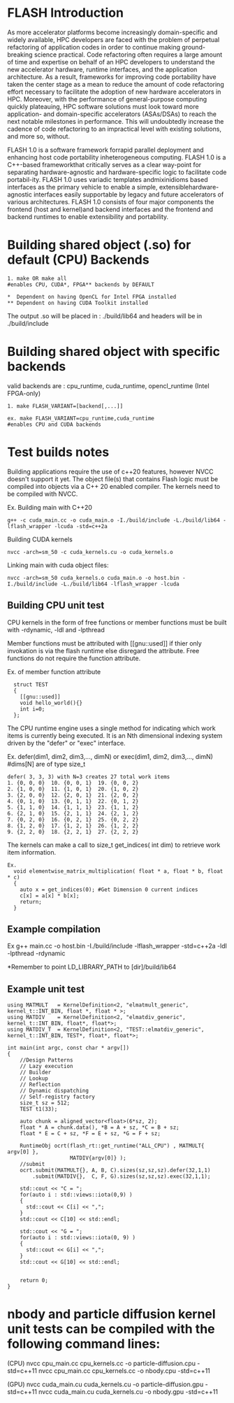# FLASH Introduction
As more accelerator platforms become increasingly domain-specific and widely available, HPC developers are faced with the problem of perpetual refactoring of application codes in order to continue making ground-breaking science practical. Code refactoring often requires a large amount of time and expertise on behalf of an HPC developers to understand the new accelerator hardware, runtime interfaces, and the application architecture. As a result, frameworks for improving code portability have taken the center stage as a mean to reduce the amount of code refactoring effort necessary to facilitate the adoption of new hardware accelerators in HPC. Moreover, with the performance of general-purpose computing quickly plateauing, HPC software solutions must look toward more application- and domain-specific accelerators (ASAs/DSAs) to reach the next notable milestones in performance. This will undoubtedly increase the cadence of code refactoring to an impractical level with existing solutions, and more so, without. 

FLASH 1.0 is a software framework forrapid parallel deployment and enhancing host code portability inheterogeneous computing. FLASH 1.0 is a C++-based frameworkthat critically serves as a clear way-point for separating hardware-agnostic and hardware-specific logic to facilitate code portabil-ity. FLASH 1.0 uses variadic templates andmixinidioms based interfaces as the primary vehicle to enable a simple, extensiblehardware-agnostic interfaces easily supportable by legacy and future accelerators of various architectures. FLASH 1.0 consists of four major components the frontend (host and kernel)and backend interfaces and the frontend and backend runtimes to enable extensibility and portability.


# Building shared object (.so) for default (CPU) Backends
```
1. make OR make all                                                              #enables CPU, CUDA*, FPGA** backends by DEFAULT

*  Dependent on having OpenCL for Intel FPGA installed
** Dependent on having CUDA Toolkit installed
```
The output .so will be placed in : ./build/lib64 and headers will be in ./build/include

# Building shared object with specific backends
valid backends are : cpu_runtime, cuda_runtime, opencl_runtime (Intel FPGA-only)
```
1. make FLASH_VARIANT=[backend[,...]]            

ex. make FLASH_VARIANT=cpu_runtime,cuda_runtime                                  #enables CPU and CUDA backends 
```

# Test builds notes

Building applications require the use of c++20 features, however NVCC doesn't support it yet. The object file(s) that contains Flash logic must be compiled into objects via a C++ 20 enabled compiler. The kernels need to be compiled with NVCC. 

Ex.
  Building main with C++20
  
    g++ -c cuda_main.cc -o cuda_main.o -I./build/include -L./build/lib64 -lflash_wrapper -lcuda -std=c++2a
  
  Building CUDA kernels
  
    nvcc -arch=sm_50 -c cuda_kernels.cu -o cuda_kernels.o

  Linking main with cuda object files:
  
    nvcc -arch=sm_50 cuda_kernels.o cuda_main.o -o host.bin -I./build/include -L./build/lib64 -lflash_wrapper -lcuda

## Building CPU unit test

CPU kernels in the form of free functions or member functions must be built with -rdynamic, -ldl and -lpthread

Member functions must be  attributed with [[gnu::used]] if thier only invokation is via the flash runtime else disregard the attribute. Free functions do not require the function attribute.

Ex. of member function attribute 

```  
  struct TEST 
  {
    [[gnu::used]]
    void hello_world(){}    
    int i=0;
  };
```

The CPU runtime engine uses a single method for indicating which work items is currently being executed. It is an Nth dimensional indexing system driven by the "defer" or "exec" interface.

  Ex. defer(dim1, dim2, dim3,..., dimN) or exec(dim1, dim2, dim3,..., dimN)  #dims[N] are of type size_t
    
    defer( 3, 3, 3) with N=3 creates 27 total work items
    1. {0, 0, 0}  10. {0, 0, 1}  19. {0, 0, 2}
    2. {1, 0, 0}  11. {1, 0, 1}  20. {1, 0, 2}
    3. {2, 0, 0}  12. {2, 0, 1}  21. {2, 0, 2}
    4. {0, 1, 0}  13. {0, 1, 1}  22. {0, 1, 2}
    5. {1, 1, 0}  14. {1, 1, 1}  23. {1, 1, 2}
    6. {2, 1, 0}  15. {2, 1, 1}  24. {2, 1, 2}
    7. {0, 2, 0}  16. {0, 2, 1}  25. {0, 2, 2}
    8. {1, 2, 0}  17. {1, 2, 1}  26. {1, 2, 2}
    9. {2, 2, 0}  18. {2, 2, 1}  27. {2, 2, 2}
    
The kernels can make a call to size_t get_indices( int dim) to retrieve work item information.
```
Ex. 
  void elementwise_matrix_multiplication( float * a, float * b, float * c)
  {
    auto x = get_indices(0); #Get Dimension 0 current indices 
    c[x] = a[x] * b[x];
    return;
  }
```
## Example compilation

  Ex g++ main.cc -o host.bin -I./build/include -lflash_wrapper -std=c++2a -ldl -lpthread -rdynamic

  *Remember to point LD_LIBRARY_PATH to [dir]/build/lib64
  
## Example unit test
```
using MATMULT   = KernelDefinition<2, "elmatmult_generic", kernel_t::INT_BIN, float *, float * >;         
using MATDIV    = KernelDefinition<2, "elmatdiv_generic",  kernel_t::INT_BIN, float*, float*>;            
using MATDIV_T  = KernelDefinition<2, "TEST::elmatdiv_generic", kernel_t::INT_BIN, TEST*, float*, float*>;

int main(int argc, const char * argv[])                                                     
{                                                                                           
    //Design Patterns                                                                       
    // Lazy execution                                                                       
    // Builder                                                                              
    // Lookup                                                                               
    // Reflection                                                                           
    // Dynamic dispatching                                                                  
    // Self-registry factory                                                                
    size_t sz = 512;                                                                        
    TEST t1(33);                                                                            
                                                                                            
    auto chunk = aligned_vector<float>(6*sz, 2);                                            
    float * A = chunk.data(), *B = A + sz, *C = B + sz;                                     
    float * E = C + sz, *F = E + sz, *G = F + sz;                                           
                                                                                            
    RuntimeObj ocrt(flash_rt::get_runtime("ALL_CPU") , MATMULT{ argv[0] },                  
                    MATDIV{argv[0]} );                                                      
    //submit                                                                                
    ocrt.submit(MATMULT{}, A, B, C).sizes(sz,sz,sz).defer(32,1,1) 
        .submit(MATDIV{},  C, F, G).sizes(sz,sz,sz).exec(32,1,1);
                                                                                                                                                                                   
    std::cout << "C = ";                                                                    
    for(auto i : std::views::iota(0,9) )                                                    
    {                                                                                       
      std::cout << C[i] << ",";                                                             
    }                                                                                       
    std::cout << C[10] << std::endl;                                                        
                                                                                            
    std::cout << "G = ";                                                                    
    for(auto i : std::views::iota(0, 9) )                                                   
    {                                                                                       
      std::cout << G[i] << ",";                                                             
    }                                                                                       
    std::cout << G[10] << std::endl;                                                        
                                                                                            
                                                                                            
    return 0;                                                                               
} 
```

# nbody and particle diffusion kernel unit tests can be compiled with the following command lines:
(CPU)
nvcc cpu_main.cc cpu_kernels.cc -o particle-diffusion.cpu -std=c++11
nvcc cpu_main.cc cpu_kernels.cc -o nbody.cpu -std=c++11

(GPU)
nvcc cuda_main.cu cuda_kernels.cu -o particle-diffusion.gpu -std=c++11
nvcc cuda_main.cu cuda_kernels.cu -o nbody.gpu -std=c++11
